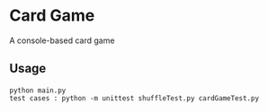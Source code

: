 # Card Game

A console-based card game

## Usage

#### 


#### 



```
python main.py
test cases : python -m unittest shuffleTest.py cardGameTest.py
